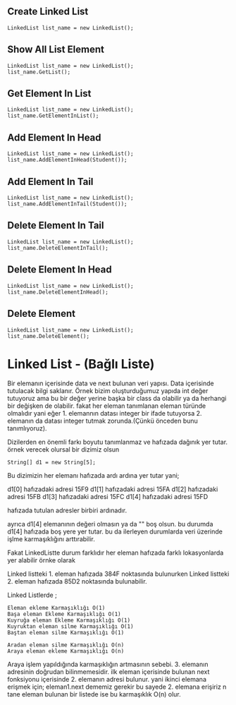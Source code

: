 ## Create Linked List
```
LinkedList list_name = new LinkedList();
```

## Show All List Element
```
LinkedList list_name = new LinkedList();
list_name.GetList();
```
## Get Element In List
```
LinkedList list_name = new LinkedList();
list_name.GetElementInList();
```
## Add Element In Head 
```
LinkedList list_name = new LinkedList();
list_name.AddElementInHead(Student());
```
## Add Element In Tail
```
LinkedList list_name = new LinkedList();
list_name.AddElementInTail(Student());
```

## Delete Element In Tail
```
LinkedList list_name = new LinkedList();
list_name.DeleteElementInTail();
```

## Delete Element In Head
```
LinkedList list_name = new LinkedList();
list_name.DeleteElementInHead();
```

## Delete Element

```
LinkedList list_name = new LinkedList();
list_name.DeleteElement();
```

# Linked List - (Bağlı Liste)
Bir elemanın içerisinde data ve next bulunan veri yapısı.
Data içerisinde tutulacak bilgi saklanır. Örnek bizim oluşturduğumuz yapıda int değer tutuyoruz ama bu bir değer yerine başka bir class da olabilir ya da herhangi bir değişken de olabilir. fakat her eleman tanımlanan eleman türünde olmalıdır yani eğer 1. elemannın datası integer bir ifade tutuyorsa 2. elemanın da datası integer tutmak zorunda.(Çünkü önceden bunu tanımlıyoruz).

Dizilerden en önemli farkı boyutu tanımlanmaz ve hafızada dağınık yer tutar.
örnek verecek olursal bir dizimiz olsun

    String[] d1 = new String[5];

Bu dizimizin her elemanı hafızada ardı ardına yer tutar yani;

d1[0]   hafızadaki adresi 15F9
d1[1]   hafızadaki adresi 15FA
d1[2]   hafızadaki adresi 15FB
d1[3]   hafızadaki adresi 15FC
d1[4]   hafızadaki adresi 15FD

hafızada tutulan adresler birbiri ardınadır.

ayrıca d1[4] elemanının değeri olmasın ya da "" boş olsun. bu durumda d1[4] hafızada boş yere yer tutar. bu da ilerleyen durumlarda veri üzerinde işlme karmaşıklığını arttırabilir.

Fakat LinkedListte durum farklıdır her eleman hafızada farklı lokasyonlarda yer alabilir
örnke olarak

Linked listteki 1. eleman hafızada 384F noktasında bulunurken
Linked listteki 2. eleman hafızada 85D2 noktasında bulunabilir.

Linked Listlerde ; 

    
    Eleman ekleme Karmaşıklığı O(1)
    Başa eleman Ekleme Karmaşıklığı O(1)
    Kuyruğa eleman Ekleme Karmaşıklığı O(1)
    Kuyruktan eleman silme Karmaşıklığı O(1)
    Baştan eleman silme Karmaşıklığı O(1)

    Aradan eleman silme Karmaşıklığı O(n)
    Araya eleman ekleme Karmaşıklığı O(n)

Araya işlem yapıldığında karmaşıklığın artmasının sebebi. 3. elemanın adresinin doğrudan bilinmemesidir.
ilk eleman içerisinde bulunan next fonksiyonu içerisinde 2. elemanın adresi bulunur. yani ikinci elemana erişmek için;
eleman1.next dememiz gerekir bu sayede 2. elemana erişiriz n tane eleman bulunan bir listede ise bu karmaşıklık O(n) olur.
